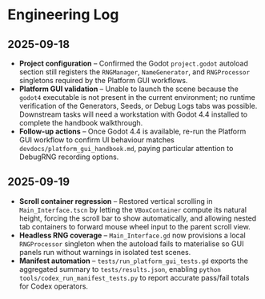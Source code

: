 # Engineering Log

## 2025-09-18
- **Project configuration** – Confirmed the Godot `project.godot` autoload section still registers the `RNGManager`, `NameGenerator`, and `RNGProcessor` singletons required by the Platform GUI workflows.
- **Platform GUI validation** – Unable to launch the scene because the `godot4` executable is not present in the current environment; no runtime verification of the Generators, Seeds, or Debug Logs tabs was possible. Downstream tasks will need a workstation with Godot 4.4 installed to complete the handbook walkthrough.
- **Follow-up actions** – Once Godot 4.4 is available, re-run the Platform GUI workflow to confirm UI behaviour matches `devdocs/platform_gui_handbook.md`, paying particular attention to DebugRNG recording options.

## 2025-09-19
- **Scroll container regression** – Restored vertical scrolling in `Main_Interface.tscn` by letting the `VBoxContainer` compute its natural height, forcing the scroll bar to show automatically, and allowing nested tab containers to forward mouse wheel input to the parent scroll view.
- **Headless RNG coverage** – `Main_Interface.gd` now provisions a local `RNGProcessor` singleton when the autoload fails to materialise so GUI panels run without warnings in isolated test scenes.
- **Manifest automation** – `tests/run_platform_gui_tests.gd` exports the aggregated summary to `tests/results.json`, enabling `python tools/codex_run_manifest_tests.py` to report accurate pass/fail totals for Codex operators.
